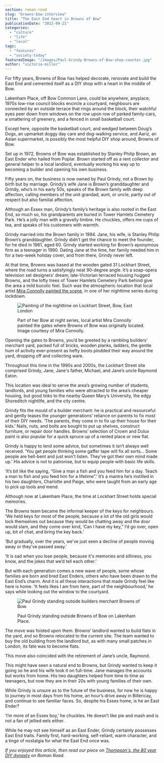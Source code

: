 ```yaml
---
section: roman-road
slug: "browns-bow-interview"
title: "The East End heart in Browns of Bow"
publicationDate: "2022-09-21"
categories: 
  - "culture"
  - "life"
  - "local"
tags: 
  - "features"
  - "society-today"
featuredImage: "/images/Paul-Grindy-Browns-of-Bow-shop-counter.jpg"
author: "victoria-miller"
---
```


For fifty years, Browns of Bow has helped decorate, renovate and build the East End and cemented itself as a DIY shop with a heart in the middle of Bow.

Lakenham Place, off Bow Common Lane, could be anywhere, anyplace; 1970s low-rise council blocks encircle a courtyard, neighbours are connected by an outside terrace that rings around the block, their watchful eyes peer down from windows on the row upon row of parked family-cars, a smattering of greenery, and a fenced in small basketball court.

Except here, opposite the basketball court, and wedged between Doug’s Dogs, an upmarket doggy day care and dog-walking service, and Aariz, an Asian supermarket, is possibly the most helpful DIY shop around, Browns of Bow.

Set up in 1972, Browns of Bow was established by Stanley Philip Brown, an East Ender who hailed from Poplar. Brown started off as a rent collector and general helper to a local landlord, eventually working his way up to becoming a builder and opening his own business.

Fifty years on, the business is now owned by Paul Grindy, not a Brown by birth but by marriage. Grindy’s wife Jane is Brown’s granddaughter and Grindy, who’s in his early 50s, speaks of the Brown family with deep affection, calling members of the unit grandad, aunt, or uncle, partly out of respect but also familial affection.

Although an Essex man, Grindy’s family’s heritage is also rooted in the East End, so much so, his grandparents are buried in Tower Hamlets Cemetery Park. He’s a jolly man with a gravelly timbre. He chuckles, offers me cups of tea, and speaks of his customers with warmth.

Grindy married into the Brown family in 1994. Jane, his wife, is Stanley Philip Brown’s granddaughter. Grindy didn’t get the chance to meet the founder, for he died in 1981, aged 60. Grindy started working for Brown’s eponymous firm as a teenager in 1990. Dating Jane at the time, her family needed him in for a two-week holiday cover, and from there, Grindy never left.  

At that time, Browns was based at the wooden gated 31 Lockhart Street, where the road turns a satisfyingly neat 90-degree angle. It’s a soap-opera television set designers’ dream; late-Victorian terraced housing hugged Browns, and the lofty trees of Tower Hamlets Cemetery Park behind give the area a mild bucolic feel. Such was the atmospheric location that local artist [Mira Connolly painted the scene](https://romanroadlondon.com/mira-connolly-artist-east-london/), in one of her nighttime series during lockdown.

<figure>

![Painting of the nighttime on Lockhart Street, Bow, East London](/images/mira-connolly-lockhart-street-bow-1024x1299.jpg)

<figcaption>

Part of her Bow at night series, local artist Mira Connolly painted the gates where Browns of Bow was originally located. Image courtesy of Mira Connolly.

</figcaption>

</figure>

Opening the gates to Browns, you’d be greeted by a rambling builders’ merchant yard, packed full of bricks, wooden planks, ladders, the gentle hum of activity ever-present as hefty boots plodded their way around the yard, dropping off and collecting ware. 

Throughout this time in the 1990s and 2000s, the Lockhart Street site comprised Grindy, Jane, Jane's father, Michael, and Jane’s uncle Raymond Eaton.

This location was ideal to serve the area’s growing number of students, landlords, and young families who were attracted to the area’s cheaper housing, but good links to the nearby Queen Mary’s University, the edgy Shoreditch nightlife, and the city centre.

Grindy fits the mould of a builder merchant: he is practical and resourceful and gently teases the younger generations’ reliance on parents to fix most of their DIY needs. ‘The parents, they come in to fix up their house for their kids.’ Nails, nuts, and bolts are bought to put up shelves, construct furniture, or repair door handles. Browns’ selection of Crown and Dulux paint is also popular for a quick spruce up of a rented place or new flat.

Grindy is happy to lend some advice, but sometimes it isn’t always well received. ‘You get people thinking some gaffer tape will fix all sorts… Some people are hell-bent and just won't listen. They’ve got their own mind made up.’ His advice is not to patronise, but to equip people with basic life skills.

‘It’s bit like the saying, “Give a man a fish and you feed him for a day. Teach a man to fish and you feed him for a lifetime”.’ It’s a mantra he’s instilled in his two daughters, Charlotte and Paige, who were taught from an early age to pick up tools and mend.

Although now at Lakenham Place, the time at Lockhart Street holds special memories.

The Browns team became the informal keeper of the keys for neighbours. ‘We held keys for most of the people, because a lot of the old girls would lock themselves out because they would be chatting away and the door would slam, and they come over kind, ‘Can I have my key,” I’d go over, open up, bit of chat, and bring the key back.’

‘But gradually, over the years, we've just seen a decline of people moving away or they’ve passed away.’

‘It is sad when you lose people, because it's memories and silliness, you know, and the jokes that we’d tell each other.’

But with each generation comes a new wave of people, some whose families are born and bred East Enders, others who have been drawn to the East End’s charm. And it is all these interactions that made Grindy feel like here is home. ‘It feels likes I am from here, part of the neighbourhood,’ he says while looking out the window to the courtyard.

<figure>

![Paul Grindy standing outside builders merchant Browns of Bow.](/images/Paul-Grindy-Browns-of-Bow-shop-front-1024x683.jpg)

<figcaption>

Paul Grindy standing outside Browns of Bow on Lakenham Place.

</figcaption>

</figure>

The move was foisted upon them. Browns’ landlord wanted to build flats in the yard, and so Browns relocated to the current site. The team wanted to buy the old building from the landlord but, as with many small patches in London, its fate was to become flats. 

This move also coincided with the retirement of Jane’s uncle, Raymond. 

This might have seen a natural end to Browns, but Grindy wanted to keep it going so he and his wife took it on full-time. Jane manages the accounts but works from home. His two daughters helped from time to time as teenagers, but now they are in their 20s with young families of their own.

While Grindy is unsure as to the future of the business, for now he is happy to journey in most days from his home, an hour’s drive away in Billericay, and continue to see familiar faces. So, despite his Essex home, is he an East Ender?

‘I’m more of an Essex boy,’ he chuckles. He doesn’t like pie and mash and is not a fan of jellied eels either.  

While he may not see himself as an East Ender, Grindy certainly possesses East End traits. Family first, hard-working, self-reliant, warm character, and a tinge of nostalgia for what the East End once was.

_If you enjoyed this article, then read our piece on [Thompson's, the 80 year DIY dynasty](https://romanroadlondon.com/thompsons-diy-store-bow/) on Roman Road._


